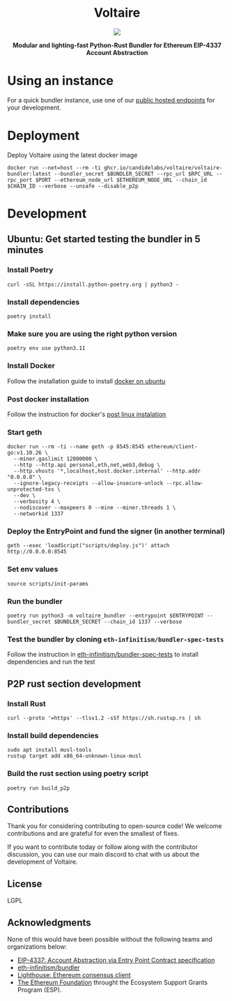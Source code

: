 <div align="center">
  <h1 align="center">Voltaire</h1>
</div>

<!-- PROJECT LOGO -->

<div align="center">
  <img src="https://github.com/user-attachments/assets/8b28b10f-495a-4cf7-8ec8-43c4cf684db8">
  <p>
    <b>
      Modular and lighting-fast Python-Rust Bundler for Ethereum EIP-4337 Account Abstraction
    </b>
   </p>
</div>

# Using an instance

For a quick bundler instance, use one of our [public hosted endpoints](https://docs.candide.dev/wallet/bundler/rpc-endpoints/) for your development.

# Deployment

Deploy Voltaire using the latest docker image

```
docker run --net=host --rm -ti ghcr.io/candidelabs/voltaire/voltaire-bundler:latest --bundler_secret $BUNDLER_SECRET --rpc_url $RPC_URL --rpc_port $PORT --ethereum_node_url $ETHEREUM_NODE_URL --chain_id $CHAIN_ID --verbose --unsafe --disable_p2p
```

# Development

## Ubuntu: Get started testing the bundler in 5 minutes 

### Install Poetry
```
curl -sSL https://install.python-poetry.org | python3 -
```
### Install dependencies
```
poetry install
```

### Make sure you are using the right python version

```
poetry env use python3.11
```

### Install Docker

Follow the installation guide to install [docker on ubuntu](https://docs.docker.com/engine/install/ubuntu/)

### Post docker installation

Follow the instruction for docker's [post linux instalation](https://docs.docker.com/engine/install/linux-postinstall/)  

### Start geth
```
docker run --rm -ti --name geth -p 8545:8545 ethereum/client-go:v1.10.26 \
  --miner.gaslimit 12000000 \
  --http --http.api personal,eth,net,web3,debug \
  --http.vhosts '*,localhost,host.docker.internal' --http.addr "0.0.0.0" \
  --ignore-legacy-receipts --allow-insecure-unlock --rpc.allow-unprotected-txs \
  --dev \
  --verbosity 4 \
  --nodiscover --maxpeers 0 --mine --miner.threads 1 \
  --networkid 1337
```

### Deploy the EntryPoint and fund the signer (in another terminal)
```
geth --exec 'loadScript("scripts/deploy.js")' attach http://0.0.0.0:8545
```

### Set env values
```
source scripts/init-params 
```

### Run the bundler
```
poetry run python3 -m voltaire_bundler --entrypoint $ENTRYPOINT --bundler_secret $BUNDLER_SECRET --chain_id 1337 --verbose
```

### Test the bundler by cloning `eth-infinitism/bundler-spec-tests`

Follow the instruction in <a href='https://github.com/eth-infinitism/bundler-spec-tests'>eth-infinitism/bundler-spec-tests</a> to install dependencies and run the test

## P2P rust section development

### Install Rust
```
curl --proto '=https' --tlsv1.2 -sSf https://sh.rustup.rs | sh
```

### Install build dependencies
```
sudo apt install musl-tools
rustup target add x86_64-unknown-linux-musl
```

### Build the rust section using poetry script
```
poetry run build_p2p
```

## Contributions

Thank you for considering contributing to open-source code! We welcome contributions and are grateful for even the smallest of fixes. 

If you want to contribute today or follow along with the contributor discussion, you can use our main discord to chat with us about the development of Voltaire.

<!-- LICENSE -->
## License
LGPL

<!-- ACKNOWLEDGMENTS -->
## Acknowledgments

None of this would have been possible without the following teams and organizations below: 

* <a href='https://eips.ethereum.org/EIPS/eip-4337'>EIP-4337: Account Abstraction via Entry Point Contract specification </a>
* <a href='https://github.com/eth-infinitism/bundler'>eth-infinitism/bundler</a>
* <a href='https://github.com/sigp/lighthouse'>Lighthouse: Ethereum consensus client</a>
* [The Ethereum Foundation](https://ethereum.foundation/) throught the Ecosystem Support Grants Program (ESP).
